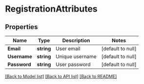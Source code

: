 # RegistrationAttributes

## Properties
Name | Type | Description | Notes
------------ | ------------- | ------------- | -------------
**Email** | **string** | User email | [default to null]
**Username** | **string** | Unique username | [default to null]
**Password** | **string** | User password | [default to null]

[[Back to Model list]](../README.md#documentation-for-models) [[Back to API list]](../README.md#documentation-for-api-endpoints) [[Back to README]](../README.md)

